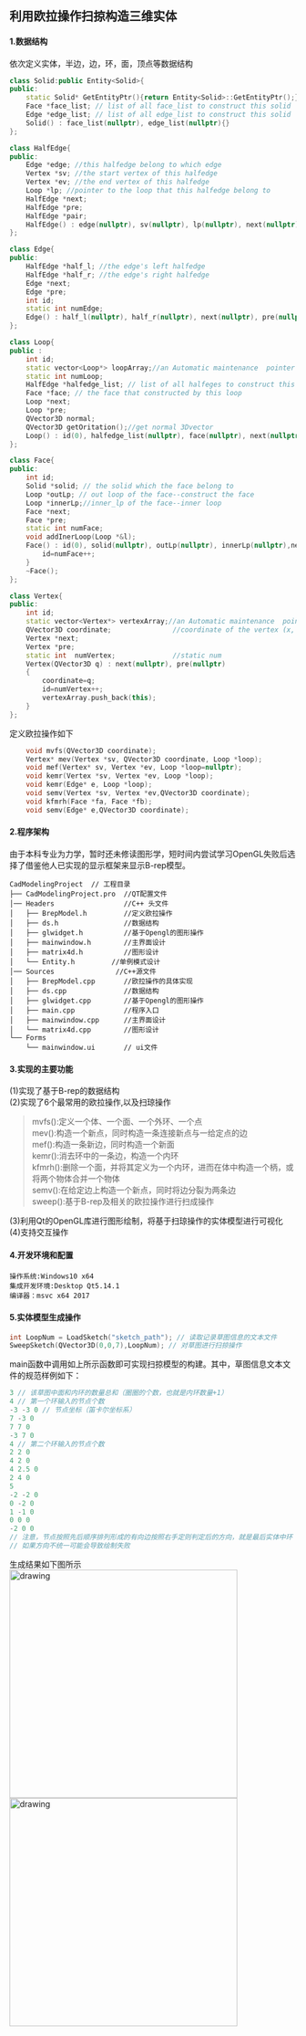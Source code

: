 ## 利用欧拉操作扫掠构造三维实体
#### 1.数据结构
依次定义实体，半边，边，环，面，顶点等数据结构
```C++
class Solid:public Entity<Solid>{
public:
    static Solid* GetEntityPtr(){return Entity<Solid>::GetEntityPtr();}
    Face *face_list; // list of all face_list to construct this solid
    Edge *edge_list; // list of all edge_list to construct this solid
    Solid() : face_list(nullptr), edge_list(nullptr){}
};

class HalfEdge{
public:
    Edge *edge; //this halfedge belong to which edge
    Vertex *sv; //the start vertex of this halfedge
    Vertex *ev; //the end vertex of this halfedge
    Loop *lp; //pointer to the loop that this halfedge belong to
    HalfEdge *next;
    HalfEdge *pre;
    HalfEdge *pair;
    HalfEdge() : edge(nullptr), sv(nullptr), lp(nullptr), next(nullptr), pre(nullptr), pair(nullptr){}
};

class Edge{
public:
    HalfEdge *half_l; //the edge's left halfedge
    HalfEdge *half_r; //the edge's right halfedge
    Edge *next;
    Edge *pre;
    int id;
    static int numEdge;
    Edge() : half_l(nullptr), half_r(nullptr), next(nullptr), pre(nullptr){id=numEdge++;}
};

class Loop{
public :
    int id;
    static vector<Loop*> loopArray;//an Automatic maintenance  pointer array
    static int numLoop;
    HalfEdge *halfedge_list; // list of all halfeges to construct this loop
    Face *face; // the face that constructed by this loop
    Loop *next;
    Loop *pre;
    QVector3D normal;
    QVector3D getOritation();//get normal 3Dvector
    Loop() : id(0), halfedge_list(nullptr), face(nullptr), next(nullptr), pre(nullptr){loopArray.push_back(this);id=numLoop++;}
};

class Face{
public:
    int id;
    Solid *solid; // the solid which the face belong to
    Loop *outLp; // out loop of the face--construct the face
    Loop *innerLp;//inner_lp of the face--inner loop
    Face *next;
    Face *pre;
    static int numFace;
    void addInerLoop(Loop *&l);
    Face() : id(0), solid(nullptr), outLp(nullptr), innerLp(nullptr),next(nullptr),pre(nullptr){
        id=numFace++;
    }
    ~Face();
};

class Vertex{
public:
    int id;
    static vector<Vertex*> vertexArray;//an Automatic maintenance  pointer array    whole vector
    QVector3D coordinate;               //coordinate of the vertex (x, y, z)
    Vertex *next;
    Vertex *pre;
    static int  numVertex;              //static num
    Vertex(QVector3D q) : next(nullptr), pre(nullptr)
    {
        coordinate=q;
        id=numVertex++;
        vertexArray.push_back(this);
    }
};
```
定义欧拉操作如下
```C++
    void mvfs(QVector3D coordinate);
    Vertex* mev(Vertex *sv, QVector3D coordinate, Loop *loop);
    void mef(Vertex* sv, Vertex *ev, Loop *loop=nullptr);
    void kemr(Vertex *sv, Vertex *ev, Loop *loop);
    void kemr(Edge* e, Loop *loop);
    void semv(Vertex *sv, Vertex *ev,QVector3D coordinate);
    void kfmrh(Face *fa, Face *fb);
    void semv(Edge* e,QVector3D coordinate);
```
#### 2.程序架构
由于本科专业为力学，暂时还未修读图形学，短时间内尝试学习OpenGL失败后选择了借鉴他人已实现的显示框架来显示B-rep模型。
```
CadModelingProject  // 工程目录
├── CadModelingProject.pro  //QT配置文件
│── Headers                 //C++ 头文件
│   ├── BrepModel.h         //定义欧拉操作
│   ├── ds.h                //数据结构
│   ├── glwidget.h          //基于Opengl的图形操作
│   ├── mainwindow.h        //主界面设计
│   ├── matrix4d.h          //图形设计
│   └── Entity.h         //单例模式设计
│── Sources               //C++源文件
│   ├── BrepModel.cpp       //欧拉操作的具体实现
│   ├── ds.cpp              //数据结构
│   ├── glwidget.cpp        //基于Opengl的图形操作
│   ├── main.cpp            //程序入口
│   ├── mainwindow.cpp      //主界面设计
│   └── matrix4d.cpp        //图形设计
└── Forms
    └── mainwindow.ui       // ui文件
```

#### 3.实现的主要功能
(1)实现了基于B-rep的数据结构<br>
(2)实现了6个最常用的欧拉操作,以及扫琼操作 <br>
>mvfs():定义一个体、一个面、一个外环、一个点 <br>
>mev():构造一个新点，同时构造一条连接新点与一给定点的边 <br>
>mef():构造一条新边，同时构造一个新面 <br>
>kemr():消去环中的一条边，构造一个内环 <br>
>kfmrh():删除一个面，并将其定义为一个内环，进而在体中构造一个柄，或将两个物体合并一个物体 <br>
>semv():在给定边上构造一个新点，同时将边分裂为两条边 <br>
>sweep():基于B-rep及相关的欧拉操作进行扫成操作

(3)利用Qt的OpenGL库进行图形绘制，将基于扫琼操作的实体模型进行可视化 <br>
(4)支持交互操作
#### 4.开发环境和配置
```
操作系统:Windows10 x64
集成开发环境:Desktop Qt5.14.1
编译器：msvc x64 2017
```

#### 5.实体模型生成操作
```C++
int LoopNum = LoadSketch("sketch_path"); // 读取记录草图信息的文本文件
SweepSketch(QVector3D(0,0,7),LoopNum); // 对草图进行扫掠操作
```
main函数中调用如上所示函数即可实现扫掠模型的构建。其中，草图信息文本文件的规范样例如下：
```C
3 // 该草图中面和内环的数量总和（圈圈的个数，也就是内环数量+1）
4 // 第一个环输入的节点个数
-3 -3 0 // 节点坐标（笛卡尔坐标系）
7 -3 0
7 7 0
-3 7 0
4 // 第二个环输入的节点个数
2 2 0
4 2 0
4 2.5 0
2 4 0
5
-2 -2 0
0 -2 0
1 -1 0
0 0 0
-2 0 0
// 注意，节点按照先后顺序排列形成的有向边按照右手定则判定后的方向，就是最后实体中环（面）的方向
// 如果方向不统一可能会导致绘制失败
```
生成结果如下图所示
<img src="https://user-images.githubusercontent.com/55902119/200273510-cf2e9c62-a9cd-4b4c-b4ac-976e762697ef.png" alt="drawing" width="400"/>
<img src="https://user-images.githubusercontent.com/55902119/200273560-0deed07e-84d5-445e-901f-b209dc37924b" alt="drawing" width="400"/>

